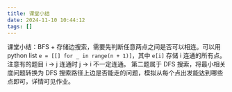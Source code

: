 ```yaml
---
title: 课堂小结
date: 2024-11-10 10:44:12
tags: []
---
```

课堂小结：BFS + 存储边搜索，需要先判断任意两点之间是否可以相连。可以用 python list `e = [[] for _ in range(n + 1)]`，其中 `e[i]` 存储 i 连通的所有点。注意有的题目 i -> j 连通时 j -> i 不一定连通。
第二题属于 DFS 搜索，将最小相关度问题转换为 DFS 搜索路径上边是否能走的问题，模拟从每个点出发能达到哪些点即可，详情可见作业。